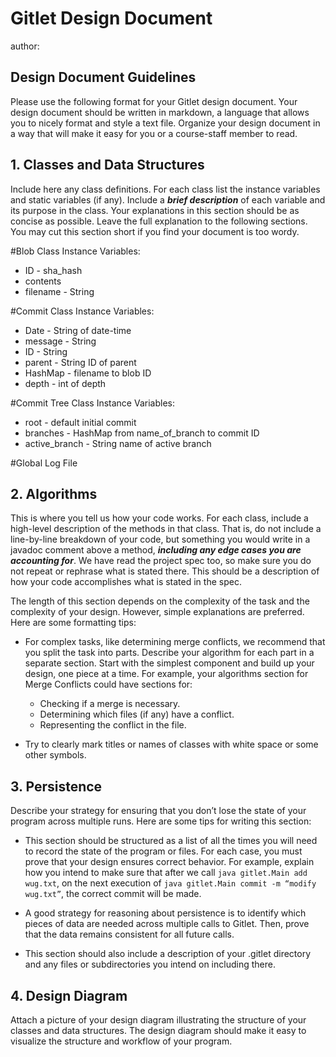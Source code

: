 # Gitlet Design Document
author:

## Design Document Guidelines

Please use the following format for your Gitlet design document. Your design
document should be written in markdown, a language that allows you to nicely
format and style a text file. Organize your design document in a way that
will make it easy for you or a course-staff member to read.

## 1. Classes and Data Structures

Include here any class definitions. For each class list the instance
variables and static variables (if any). Include a ***brief description***
of each variable and its purpose in the class. Your explanations in
this section should be as concise as possible. Leave the full
explanation to the following sections. You may cut this section short
if you find your document is too wordy.

#Blob Class
Instance Variables:
- ID - sha_hash
- contents
- filename - String

#Commit Class
Instance Variables:
- Date - String of date-time
- message - String
- ID - String
- parent - String ID of parent
- HashMap - filename to blob ID
- depth - int of depth

#Commit Tree Class
Instance Variables:
- root - default initial commit
- branches - HashMap from name_of_branch to commit ID
- active_branch - String name of active branch

#Global Log File

## 2. Algorithms

This is where you tell us how your code works. For each class, include
a high-level description of the methods in that class. That is, do not
include a line-by-line breakdown of your code, but something you would
write in a javadoc comment above a method, ***including any edge cases
you are accounting for***. We have read the project spec too, so make
sure you do not repeat or rephrase what is stated there.  This should
be a description of how your code accomplishes what is stated in the
spec.


The length of this section depends on the complexity of the task and
the complexity of your design. However, simple explanations are
preferred. Here are some formatting tips:

* For complex tasks, like determining merge conflicts, we recommend
  that you split the task into parts. Describe your algorithm for each
  part in a separate section. Start with the simplest component and
  build up your design, one piece at a time. For example, your
  algorithms section for Merge Conflicts could have sections for:

  * Checking if a merge is necessary.
  * Determining which files (if any) have a conflict.
  * Representing the conflict in the file.

* Try to clearly mark titles or names of classes with white space or
  some other symbols.

## 3. Persistence

Describe your strategy for ensuring that you don’t lose the state of your program
across multiple runs. Here are some tips for writing this section:

* This section should be structured as a list of all the times you
  will need to record the state of the program or files. For each
  case, you must prove that your design ensures correct behavior. For
  example, explain how you intend to make sure that after we call
  `java gitlet.Main add wug.txt`,
  on the next execution of
  `java gitlet.Main commit -m “modify wug.txt”`,
  the correct commit will be made.

* A good strategy for reasoning about persistence is to identify which
  pieces of data are needed across multiple calls to Gitlet. Then,
  prove that the data remains consistent for all future calls.

* This section should also include a description of your .gitlet
  directory and any files or subdirectories you intend on including
  there.

## 4. Design Diagram

Attach a picture of your design diagram illustrating the structure of your
classes and data structures. The design diagram should make it easy to
visualize the structure and workflow of your program.

